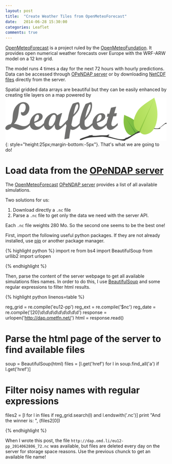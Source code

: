 ```yaml
---
layout: post
title:  "Create Weather Tiles from OpenMeteoForecast"
date:   2014-06-28 15:30:00
categories: Leaflet
comments: true
---
```


[OpenMeteoForecast][OpenMeteoForecast-Site] is a project ruled by the [OpenMeteoFundation][OpenMeteoFundation-Site]. It provides open numerical weather forecasts over Europe with the WRF-ARW model on a 12 km grid.

The model runs 4 times a day for the next 72 hours with hourly predictions. Data can be accessed through [OPeNDAP server][OPeNDAP-server-Site] or by downloading [NetCDF files][NetCDF-files-Site] directly from the server.

Spatial gridded data arrays are beautiful but they can be easily enhanced by creating tile layers on a map powered by ![Leaflet](/images/logos/leaflet.png){: style="height:25px;margin-bottom:-5px"}. That's what we are going to do!

<script src="http://cdn.leafletjs.com/leaflet-0.7.3/leaflet.js"></script>
<script type="text/javascript" src="data.json"></script>
<div id="map"> </div>
<script type="text/javascript">
    var map = L.map('map').setView([47, 3], 3);
    L.tileLayer('http://{s}.tile.openstreetmap.org/{z}/{x}/{y}.png', {
            maxZoom: 18
            }).addTo(map);    L.tileLayer('http://localhost:8080/src/2014-06-28-Create-Weather-Tiles-from-OpenMeteoForecast/tile/{z}/{x}/{y}.png',{tms: true,opacity: 0.8}).addTo(map);
</script>


Load data from the [OPeNDAP server][OPeNDAP-server-Site]
===========================================================

The [OpenMeteoForecast][OpenMeteoForecast-Site] [OPeNDAP server][OPeNDAP-server-Site] provides a list of all available simulations.

Two solutions for us:
1. Download directly a `.nc` file
2. Parse a `.nc` file to get only the data we need with the server API.

Each `.nc` file weights 280 Mo. So the second one seems to be the best one!

First, import the following useful python packages. If they are not already installed, use [pip][pip-Site] or another package manager.

{% highlight python %}
import re
from bs4 import BeautifulSoup
from urllib2 import urlopen

{% endhighlight %}

Then, parse the content of the server webpage to get all available simulations files names. In order to do this, I use [BeautifulSoup][BeautifulSoup-Site] and some regular expressions to filter html results.

{% highlight python linenos=table %}

reg_grid = re.compile('eu12-pp')
reg_ext = re.compile('$nc')
reg_date = re.compile('[20]\d\d\d\d\d\d\d\d\d')
response = urlopen('http://dap.ometfn.net/')
html = response.read()
# Parse the html page of the server to find available files
soup = BeautifulSoup(html)
files = [l.get('href') for l in soup.find_all('a') if l.get('href')]
# Filter noisy names with regular expressions
files2 = [l for l in files if reg_grid.search(l) and l.endswith('.nc')]
print "And the winner is: ", (files2[0])

{% endhighlight %}

When I wrote this post, the file `http://dap.omd.li/eu12-pp_2014062806_72.nc` was available, but files are deleted every day on the server for storage space reasons. Use the previous chunck to get an available file name!










[BeautifulSoup-Site]: http://www.crummy.com/software/BeautifulSoup/
[pip-Site]: https://pip.pypa.io/en/latest/installing.html
[OpenMeteoFundation-Site]: http://openmeteofoundation.org/
[OpenMeteoForecast-Site]:https://openmeteoforecast.org/wiki/Main_Page
[OPeNDAP-server-Site]: http://www.opendap.org/
[NetCDF-files-Site]: http://dap.ometfn.net/
[Leaflet-Site]: http://leafletjs.com/
